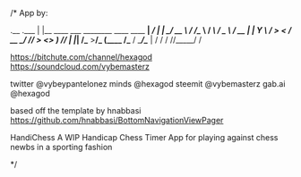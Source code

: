 
/* App by:
 

.__                                             .___
|  |__   ____ ___  ________     ____   ____   __| _/
|  |  \_/ __ \\  \/  /\__  \   / ___\ /  _ \ / __ | 
|   Y  \  ___/ >    <  / __ \_/ /_/  >  <_> ) /_/ | 
|___|  /\___  >__/\_ \(____  /\___  / \____/\____ | 
     \/     \/      \/     \//_____/             \/ 

https://bitchute.com/channel/hexagod
https://soundcloud.com/vybemasterz

twitter @vybeypantelonez
minds @hexagod
steemit @vybemasterz
gab.ai @hexagod

based off the template by hnabbasi
https://github.com/hnabbasi/BottomNavigationViewPager
 
 HandiChess
A WIP Handicap Chess Timer App for playing against chess newbs in a sporting fashion


 */
